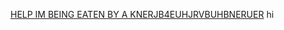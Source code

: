 [HELP IM BEING EATEN BY A KNERJB4EUHJRVBUHBNERUER](https://github.com/Dhoru)
hi 

<!---
Dhoru/Dhoru is a ✨ special ✨ repository because its `README.md` (this file) appears on your GitHub profile.
You can click the Preview link to take a look at your changes.
--->
